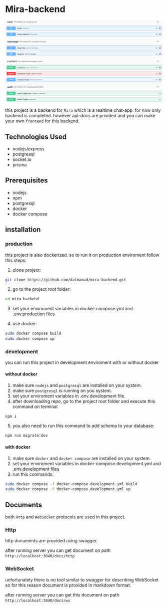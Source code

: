 # Mira-backend

<p align="center">
  <img src="./ReadmeAssets/apiDocImg.png"/>
</p>

this project is a backend for `Mira` which is a realtime chat-app.
for now only backend is completed. however api-docs are privided and you can make your own `frontend` for this backend.

## Technologies Used

- nodejs/express
- postgresql
- socket.io
- prisma

## Prerequisites

- nodejs
- npm
- postgresql
- docker
- docker compose

## installation

### production

this project is also dockerized. so to run it on production enviroment follow this steps:

1. clone project:

```bash
git clone https://github.com/dalmamad/mira-backend.git
```

2. go to the project root folder:

```bash
cd mira-backend
```

3. set your enviroment variables in docker-compose.yml and .env.production files

4. use docker:

```bash
sudo docker compose build
sudo docker compose up
```

### development

you can run this project in development enviroment with or without docker

#### without docker

1. make sure `nodejs` and `postgresql` are installed on your system.
2. make sure `postgresql` is running on you system.
3. set your enviroment variables in .env.development file.
4. after downloading repo, go to the project root folder and execute this command on terminal

```bash
npm i
```

5. you also need to run this command to add schema to your database:

```bash
npm run migrate:dev
```

#### with docker

1. make sure `docker` and `docker compose` are installed on your system.
2. set your enviroment variables in docker-compose.development.yml and .env.development files
3. run this commands:

```bash
sudo docker compose -f docker-compose.development.yml build
sudo docker compose -f docker-compose.development.yml up
```

## Documents

both `Http` and `WebSocket` protocols are used in this project.

### Http

http documents are provided using swagger.

after running server you can get document on path `http://localhost:3040/docs/http`

### WebSocket

unfortunately there is no tool similar to swagger for describing WebSocket so for this reason document is provided in markdown format.

after running server you can get this document on path `http://localhost:3040/docs/ws`
